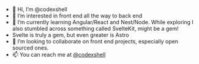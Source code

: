 - 👋 Hi, I’m @codexshell
- 👀 I’m interested in front end all the way to back end
- 🌱 I’m currently learning Angular/React and Nest/Node. While exploring I also stumbled across something called SvelteKit, might be a gem!
- Svelte is truly a gem, but even greater is Astro
- 💞️ I’m looking to collaborate on front end projects, especially open sourced ones.
- 📫 You can reach me at [@codexshell](https://twitter.com/codexshell)

<!---
codexshell/codexshell is a ✨ special ✨ repository because its `README.md` (this file) appears on your GitHub profile.
You can click the Preview link to take a look at your changes.
--->
